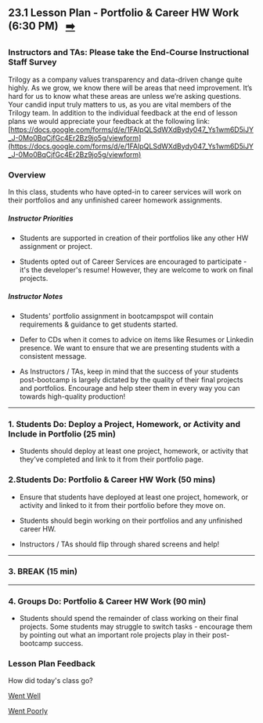 ## 23.1 Lesson Plan - Portfolio & Career HW Work (6:30 PM) <!--links--> &nbsp; [➡️](../02-Day/02-Day-LessonPlan.md)

### Instructors and TAs: Please take the End-Course Instructional Staff Survey

Trilogy as a company values transparency and data-driven change quite highly. As we grow, we know there will be areas that need improvement. It’s hard for us to know what these areas are unless we’re asking questions. Your candid input truly matters to us, as you are vital members of the Trilogy team. In addition to the individual feedback at the end of lesson plans
we would appreciate your feedback at the following link:
[https://docs.google.com/forms/d/e/1FAIpQLSdWXdBydy047_Ys1wm6D5iJY_J-0Mo0BqCjfGc4Er2Bz9jo5g/viewform](https://docs.google.com/forms/d/e/1FAIpQLSdWXdBydy047_Ys1wm6D5iJY_J-0Mo0BqCjfGc4Er2Bz9jo5g/viewform)

### Overview

In this class, students who have opted-in to career services will work on their portfolios and any unfinished career homework assignments.

##### Instructor Priorities

* Students are supported in creation of their portfolios like any other HW assignment or project.

* Students opted out of Career Services are encouraged to participate - it's the developer's resume! However, they are welcome to work on final projects.

##### Instructor Notes

* Students' portfolio assignment in bootcampspot will contain requirements & guidance to get students started.

* Defer to CDs when it comes to advice on items like Resumes or Linkedin presence. We want to ensure that we are presenting students with a consistent message.

* As Instructors / TAs, keep in mind that the success of your students post-bootcamp is largely dictated by the quality of their final projects and portfolios. Encourage and help steer them in every way you can towards high-quality production!

- - -

### 1. Students Do: Deploy a Project, Homework, or Activity and Include in Portfolio (25 min)

* Students should deploy at least one project, homework, or activity that they've completed and link to it from their portfolio page.

### 2.Students Do:  Portfolio & Career HW Work (50 mins)

* Ensure that students have deployed at least one project, homework, or activity and linked to it from their portfolio before they move on.

* Students should begin working on their portfolios and any unfinished career HW.

* Instructors / TAs should flip through shared screens and help!

- - -

### 3. BREAK (15 min)

- - -

### 4. Groups Do: Portfolio & Career HW Work (90 min)

* Students should spend the remainder of class working on their final projects. Some students may struggle to switch tasks - encourage them by pointing out what an important role projects play in their post-bootcamp success.  

### Lesson Plan Feedback

How did today's class go?

[Went Well](http://www.surveygizmo.com/s3/4325914/FS-Curriculum-Feedback?format=pt&sentiment=positive&lesson=23.01)

[Went Poorly](http://www.surveygizmo.com/s3/4325914/FS-Curriculum-Feedback?format=pt&sentiment=negative&lesson=23.01)

